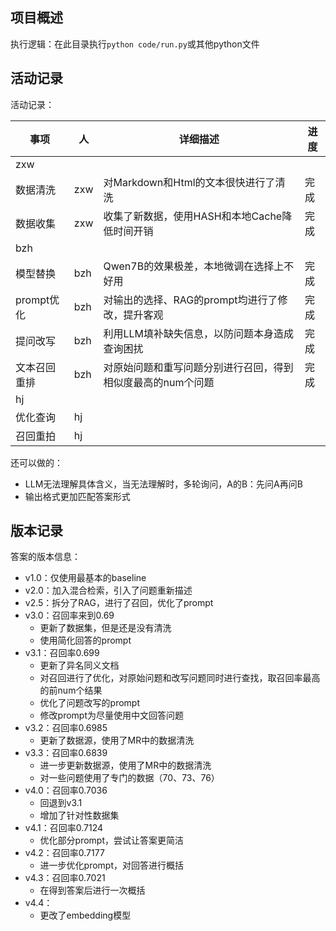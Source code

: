 ## 项目概述

执行逻辑：在此目录执行`python code/run.py`或其他python文件

## 活动记录

活动记录：

| 事项         | 人   | 详细描述                                                    | 进度 |
| ------------ | ---- | ----------------------------------------------------------- | ---- |
| zxw          |      |                                                             |      |
| 数据清洗     | zxw  | 对Markdown和Html的文本很快进行了清洗                        | 完成 |
| 数据收集     | zxw  | 收集了新数据，使用HASH和本地Cache降低时间开销               | 完成 |
| bzh          |      |                                                             |      |
| 模型替换     | bzh  | Qwen7B的效果极差，本地微调在选择上不好用                    | 完成 |
| prompt优化   | bzh  | 对输出的选择、RAG的prompt均进行了修改，提升客观             | 完成 |
| 提问改写     | bzh  | 利用LLM填补缺失信息，以防问题本身造成查询困扰               | 完成 |
| 文本召回重排 | bzh  | 对原始问题和重写问题分别进行召回，得到相似度最高的num个问题 | 完成 |
| hj           |      |                                                             |      |
| 优化查询     | hj   |                                                             |      |
| 召回重拍     | hj   |                                                             |      |

还可以做的：

- LLM无法理解具体含义，当无法理解时，多轮询问，A的B：先问A再问B
- 输出格式更加匹配答案形式

## 版本记录

答案的版本信息：

- v1.0：仅使用最基本的baseline
- v2.0：加入混合检索，引入了问题重新描述
- v2.5：拆分了RAG，进行了召回，优化了prompt
- v3.0：召回率来到0.69
  - 更新了数据集，但是还是没有清洗
  - 使用简化回答的prompt
- v3.1：召回率0.699
  - 更新了异名同义文档
  - 对召回进行了优化，对原始问题和改写问题同时进行查找，取召回率最高的前num个结果
  - 优化了问题改写的prompt
  - 修改prompt为尽量使用中文回答问题
- v3.2：召回率0.6985
  - 更新了数据源，使用了MR中的数据清洗
- v3.3：召回率0.6839
  - 进一步更新数据源，使用了MR中的数据清洗
  - 对一些问题使用了专门的数据（70、73、76）
- v4.0：召回率0.7036
  - 回退到v3.1
  - 增加了针对性数据集
- v4.1：召回率0.7124
  - 优化部分prompt，尝试让答案更简洁
- v4.2：召回率0.7177
  - 进一步优化prompt，对回答进行概括
- v4.3：召回率0.7021
  - 在得到答案后进行一次概括
- v4.4：
  - 更改了embedding模型
